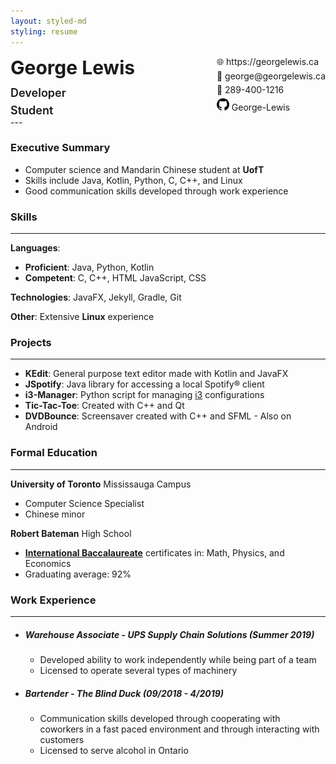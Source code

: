 ```yaml
---
layout: styled-md
styling: resume
---
```


<div style="display:flex;margin:0;"><div><p style="font-size:30px;font-weight:bold;margin:0;margin-bottom:12px;">George Lewis</p><p style="font-size: 18px; font-weight:600;margin:0;margin-bottom:7px;">Developer</p><p style="font-size: 18px; font-weight:600;margin:0;">Student</p></div><div style="margin-left:auto; margin-top:0;"><p style="margin:0;margin-bottom:5px;">🌐&#xfe0e; https://georgelewis.ca</p><p style="margin:0;margin-bottom:5px;">📧&#xfe0e; george@georgelewis.ca</p><p style="margin:0;margin-bottom:5px;">📱&#xfe0e; 289-400-1216</p><p style="margin:0;"><img style="display:inline-block;" id="github" height="20" width="20" src="/_assets/github.svg" /> George-Lewis</p></div></div>
---

### **Executive Summary**

- Computer science and Mandarin Chinese student at **UofT**
- Skills include Java, Kotlin, Python, C, C++, and Linux
- Good communication skills developed through work experience

### **Skills**

---

**Languages**:

- **Proficient**: Java, Python, Kotlin
- **Competent**: C, C++, HTML JavaScript, CSS

**Technologies**: JavaFX, Jekyll, Gradle, Git

**Other**: Extensive **Linux** experience

### **Projects**

---

- **KEdit**: General purpose text editor made with Kotlin and JavaFX
- **JSpotify**: Java library for accessing a local Spotify:registered: client
- **i3-Manager**: Python script for managing [i3](https://i3wm.org/) configurations
- **Tic-Tac-Toe**: Created with C++ and Qt
- **DVDBounce**: Screensaver created with C++ and SFML - Also on Android

### **Formal Education**

---

**University of Toronto** Mississauga Campus

- Computer Science Specialist
- Chinese minor

**Robert Bateman** High School

- **[International Baccalaureate](https://www.ibo.org/)** certificates in: Math, Physics, and Economics
- Graduating average: 92%

### **Work Experience**

---

- ##### Warehouse Associate - UPS Supply Chain Solutions (Summer 2019)

  - Developed ability to work independently while being part of a team
  - Licensed to operate several types of machinery

- ##### Bartender - The Blind Duck (09/2018 - 4/2019)

  - Communication skills developed through cooperating with coworkers in a fast paced environment and through interacting with customers
  - Licensed to serve alcohol in Ontario